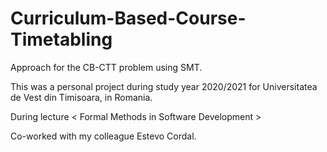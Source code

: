 # Curriculum-Based-Course-Timetabling
Approach for the CB-CTT problem using SMT.

This was a personal project during study year 2020/2021 for Universitatea de Vest din Timisoara, in Romania.

During lecture < Formal Methods in Software Development >

Co-worked with my colleague Estevo Cordal.
